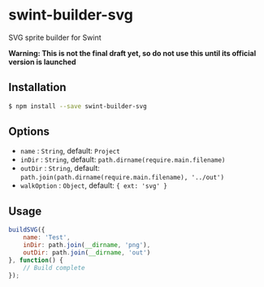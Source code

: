 # swint-builder-svg
SVG sprite builder for Swint

**Warning: This is not the final draft yet, so do not use this until its official version is launched**

## Installation
```sh
$ npm install --save swint-builder-svg
```

## Options
* `name` : `String`, default: `Project`
* `inDir` : `String`, default: `path.dirname(require.main.filename)`
* `outDir` : `String`, default: `path.join(path.dirname(require.main.filename), '../out')`
* `walkOption` : `Object`, default: `{ ext: 'svg' }`

## Usage
```javascript
buildSVG({
	name: 'Test',
	inDir: path.join(__dirname, 'png'),
	outDir: path.join(__dirname, 'out')
}, function() {
	// Build complete
});
```
